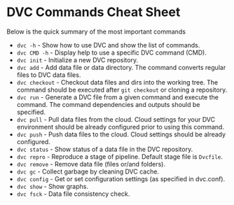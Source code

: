 # DVC Commands Cheat Sheet

Below is the quick summary of the most important commands

* `dvc -h` - Show how to use DVC and show the list of commands.
* `dvc CMD -h` - Display help to use a specific DVC command (CMD).
* `dvc init` - Initialize a new DVC repository.
* `dvc add` - Add data file or data directory. The command converts regular
files to DVC data files.
* `dvc checkout` - Checkout data files and dirs into the working tree. The
command should be executed after `git checkout` or cloning a repository.
* `dvc run` - Generate a DVC file from a given command and execute the command.
The command dependencies and outputs should be specified.
* `dvc pull` - Pull data files from the cloud. Cloud settings for your DVC
environment should be already configured prior to using this command.
* `dvc push` - Push data files to the cloud. Cloud settings should be already
configured.
* `dvc status` - Show status of a data file in the DVC repository.
* `dvc repro` - Reproduce a stage of pipeline. Default stage file is `Dvcfile`.
* `dvc remove` - Remove data file (files or/and folders).
* `dvc gc` - Collect garbage by cleaning DVC cache.
* `dvc config` - Get or set configuration settings (as specified in dvc.conf).
* `dvc show` - Show graphs.
* `dvc fsck` - Data file consistency check.
